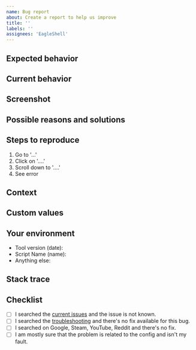 ```yaml
---
name: Bug report
about: Create a report to help us improve
title: ''
labels: ''
assignees: 'EagleShell'
---
```


<!--- Provide a general summary of the issue in the Title above. -->

## Expected behavior
<!--- Tell us what should happen. -->

## Current behavior
<!--- Tell us what happens instead of the expected behavior. -->

## Screenshot
<!--- (Optional) -->
<!--- Make a screenshot to help us understand the context more clearly. -->

## Possible reasons and solutions
<!--- (Optional) -->
<!--- Suggest a fix/reason for the bug. -->

## Steps to reproduce
<!--- Provide a link to a live example or an unambiguous set of steps to reproduce this bug. -->
1. Go to '...'
2. Click on '....'
3. Scroll down to '....'
4. See error

## Context
<!--- How has this issue affected you? How it appeared? What are you trying to accomplish? -->
<!--- Providing context helps us come up with a solution that is most useful in the real world. -->

## Custom values
<!--- (Optional) -->
<!--- Modified any values? Added any new commands? Tweaked anything? --->

## Your environment
<!--- Include as many relevant details about your environment. -->

* Tool version (date):
* Script Name (name):
* Anything else:

## Stack trace
<!--- Include stack trace of the logs/console. -->

## Checklist
<!--- Go over all the following points, and put an `x` in all the boxes that apply. -->

- [ ] I searched the [current issues](https://github.com/TRSTN4/EagleShell/issues) and the issue is not known.
- [ ] I searched the [troubleshooting](https://github.com/TRSTN4/EagleShell) and there's no fix available for this bug.
- [ ] I searched on Google, Steam, YouTube, Reddit and there's no fix.
- [ ] I am mostly sure that the problem is related to the config and isn't my fault.